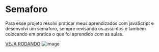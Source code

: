 # Semaforo
Para esse projeto resolvi praticar meus aprendizados com javaScript e desenvolvi um semaforo, sempre revisando os assuntos e também colocando em pratica 
o que foi aprendido com as aulas.

<a href="https://thomascsantos.github.io/Semaforo/">VEJA RODANDO</a>
![image](https://user-images.githubusercontent.com/89115600/186011103-594ee935-4c54-40f3-8988-2346b2a944ab.png)
